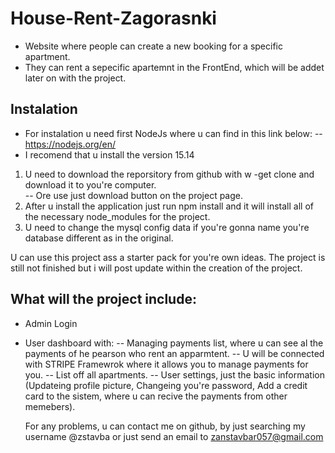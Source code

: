 # House-Rent-Zagorasnki
 - Website where people can create a new booking for a specific apartment. 
 - They can rent a sepecific apartemnt in the FrontEnd, which will be addet later on with the project.  
 
## Instalation 
 - For instalation u need first NodeJs where u can find in this link below: 
  -- https://nodejs.org/en/
- I recomend that u install the version 15.14

1. U need to download the reporsitory from github with w -get clone and download it to you're computer.  
 -- Ore use  just download button on the project page.  
2. After u install the application  just run npm install and it will install all of the necessary node_modules for the project. 
3. U need to change the mysql config data if you're gonna name you're database different as in the original.

U can use this project ass a starter pack for you're own ideas.
The project is still not finished but i will post update within the creation of the project. 


## What will the project include:
 - Admin Login
 - User dashboard with:
  -- Managing payments list, where u can see al the payments of he pearson who rent an apparmtent.
  -- U will be connected with STRIPE Framewrok where it allows you to manage payments for you. 
  -- List off all apartments.
  -- User settings, just the basic information (Updateing profile picture, Changeing you're password, Add a credit card to the sistem, where u can recive the payments from other memebers).
   
   For any problems, u can contact me on github, by just searching my username @zstavba or just send an email to zanstavbar057@gmail.com
   
